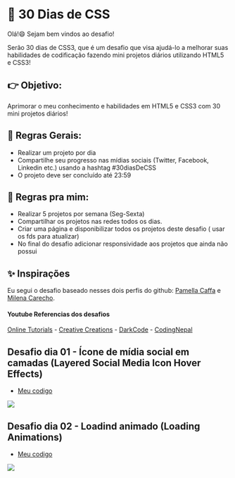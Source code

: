 # :rocket: 30 Dias de CSS

Olá!:smile:
Sejam bem vindos ao desafio!

Serão 30 dias de CSS3, que é um desafio que visa ajudá-lo a melhorar suas habilidades de codificação fazendo mini projetos diários utilizando HTML5 e CSS3!

## :point_right: Objetivo:

Aprimorar o meu conhecimento e habilidades em HTML5 e CSS3 com 30 mini projetos diários!

## :page_with_curl: Regras Gerais:

- Realizar um projeto por dia
- Compartilhe seu progresso nas mídias sociais (Twitter, Facebook, Linkedin etc.) usando a hashtag #30diasDeCSS
- O projeto deve ser concluído até 23:59

## :purple_heart: Regras pra mim:

- Realizar 5 projetos por semana (Seg-Sexta)
- Compartilhar os projetos nas redes todos os dias.
- Criar uma página e disponibilizar todos os projetos deste desafio ( usar os fds para atualizar)
- No final do desafio adicionar responsividade aos projetos que ainda não possui

## :sparkles: Inspirações

Eu segui o desafio baseado nesses dois perfis do github:
[Pamella Caffa](https://github.com/pcaffa/30daysCSS) e [Milena Carecho](https://github.com/MilenaCarecho/30diasDeCSS).

#### Youtube Referencias dos desafios

[Online Tutorials](https://www.youtube.com/channel/UCbwXnUipZsLfUckBPsC7Jog) - [Creative Creations](https://www.youtube.com/channel/UCOKmVksbzoKJKmtu7rlEM1A) - [DarkCode](https://www.youtube.com/channel/UCD3KVjbb7aq2OiOffuungzw) - [CodingNepal](https://www.youtube.com/c/CodingNepal/videos)

## Desafio dia 01 - Ícone de mídia social em camadas (Layered Social Media Icon Hover Effects)

- [Meu codigo](https://github.com/iiizadora/30-days-CSS/tree/main/day-1)

<img src="https://github.com/iiizadora/30-days-CSS/blob/main/midia/dia01.gif">

## Desafio dia 02 - Loadind animado (Loading Animations)


- [Meu codigo](https://github.com/iiizadora/30-days-CSS/tree/main/day-2)

<img src="https://github.com/iiizadora/30-days-CSS/blob/main/midia/dia02.gif">
